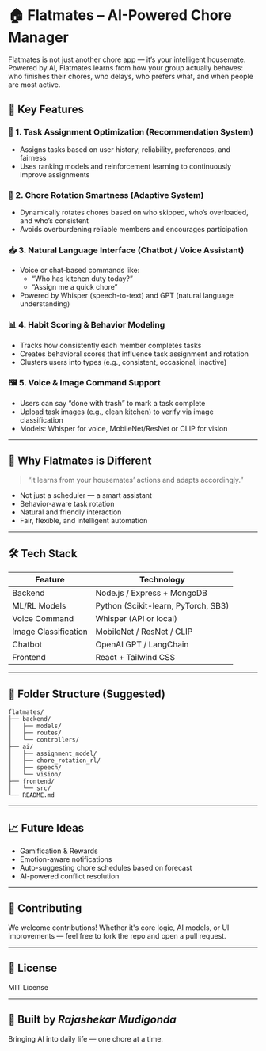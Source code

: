 
# 🏠 Flatmates – AI-Powered Chore Manager

Flatmates is not just another chore app — it’s your intelligent housemate. Powered by AI, Flatmates learns from how your group actually behaves: who finishes their chores, who delays, who prefers what, and when people are most active.

## 🚀 Key Features

### 🔧 1. Task Assignment Optimization (Recommendation System)
- Assigns tasks based on user history, reliability, preferences, and fairness
- Uses ranking models and reinforcement learning to continuously improve assignments

### 🔁 2. Chore Rotation Smartness (Adaptive System)
- Dynamically rotates chores based on who skipped, who’s overloaded, and who’s consistent
- Avoids overburdening reliable members and encourages participation

### 📥 3. Natural Language Interface (Chatbot / Voice Assistant)
- Voice or chat-based commands like:
  - “Who has kitchen duty today?”
  - “Assign me a quick chore”
- Powered by Whisper (speech-to-text) and GPT (natural language understanding)

### 📊 4. Habit Scoring & Behavior Modeling
- Tracks how consistently each member completes tasks
- Creates behavioral scores that influence task assignment and rotation
- Clusters users into types (e.g., consistent, occasional, inactive)

### 🖼️ 5. Voice & Image Command Support
- Users can say “done with trash” to mark a task complete
- Upload task images (e.g., clean kitchen) to verify via image classification
- Models: Whisper for voice, MobileNet/ResNet or CLIP for vision

---

## 🧠 Why Flatmates is Different

> “It learns from your housemates’ actions and adapts accordingly.”

- Not just a scheduler — a smart assistant
- Behavior-aware task rotation
- Natural and friendly interaction
- Fair, flexible, and intelligent automation

---

## 🛠️ Tech Stack

| Feature                      | Technology                              |
|-----------------------------|------------------------------------------|
| Backend                     | Node.js / Express + MongoDB              |
| ML/RL Models                | Python (Scikit-learn, PyTorch, SB3)      |
| Voice Command               | Whisper (API or local)                   |
| Image Classification        | MobileNet / ResNet / CLIP                |
| Chatbot                     | OpenAI GPT / LangChain                   |
| Frontend                    | React + Tailwind CSS                     |

---

## 📂 Folder Structure (Suggested)

```
flatmates/
├── backend/
│   ├── models/
│   ├── routes/
│   └── controllers/
├── ai/
│   ├── assignment_model/
│   ├── chore_rotation_rl/
│   ├── speech/
│   └── vision/
├── frontend/
│   └── src/
└── README.md
```

---

## 📈 Future Ideas

- Gamification & Rewards
- Emotion-aware notifications
- Auto-suggesting chore schedules based on forecast
- AI-powered conflict resolution

---

## 🤝 Contributing

We welcome contributions! Whether it's core logic, AI models, or UI improvements — feel free to fork the repo and open a pull request.

---

## 📜 License

MIT License

---

## 🙌 Built by *Rajashekar Mudigonda*

Bringing AI into daily life — one chore at a time.
